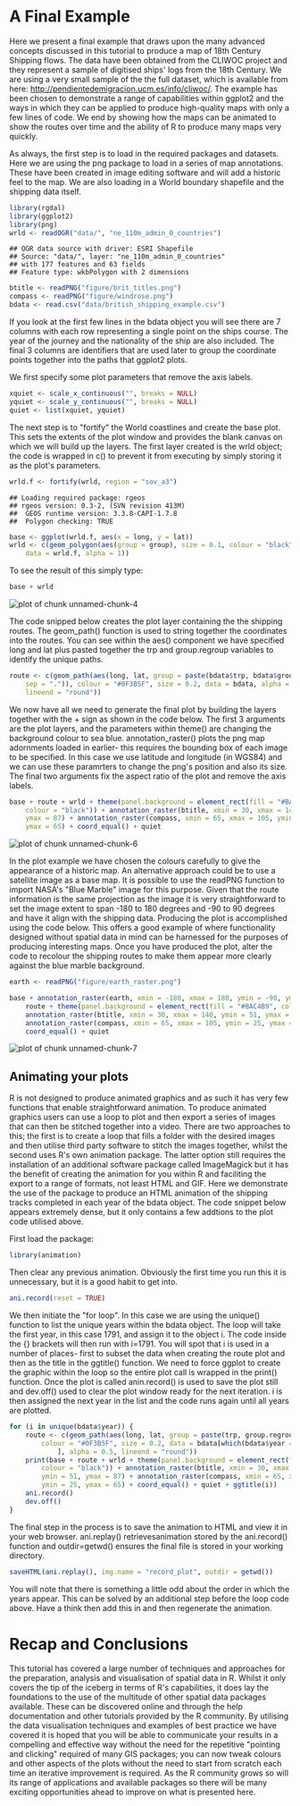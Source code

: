 A Final Example
===============

Here we present a final example that draws upon the many advanced concepts discussed in this tutorial to produce a map of 18th Century Shipping flows. The data have been obtained from the CLIWOC project and they represent a sample of digitised ships' logs from the 18th Century. We are using a very small sample of the the full dataset, which is available from here: http://pendientedemigracion.ucm.es/info/cliwoc/. The example has been chosen to demonstrate a range of capabilities within ggplot2 and the ways in which they can be applied to produce high-quality maps with only a few lines of code. We end by showing how the maps can be animated to show the routes over time and the ability of R to produce many maps very quickly.

As always, the first step is to load in the required packages and datasets. Here we are using the png package to load in a series of map annotations. These have been created in image editing software and will add a historic feel to the map. We are also loading in a World boundary shapefile and the shipping data itself. 


```r
library(rgdal)
library(ggplot2)
library(png)
wrld <- readOGR("data/", "ne_110m_admin_0_countries")
```

```
## OGR data source with driver: ESRI Shapefile 
## Source: "data/", layer: "ne_110m_admin_0_countries"
## with 177 features and 63 fields
## Feature type: wkbPolygon with 2 dimensions
```

```r
btitle <- readPNG("figure/brit_titles.png")
compass <- readPNG("figure/windrose.png")
bdata <- read.csv("data/british_shipping_example.csv")
```

If you look at the first few lines in the bdata object you will see there are 7 columns with each row representing a single point on the ships course. The year of the journey and the nationality of the ship are also included. The final 3 columns are identifiers that are used later to group the coordinate points together into the paths that ggplot2 plots.

We first specify some plot parameters that remove the axis labels.


```r
xquiet <- scale_x_continuous("", breaks = NULL)
yquiet <- scale_y_continuous("", breaks = NULL)
quiet <- list(xquiet, yquiet)
```


The next step is to "fortify" the World coastlines and create the base plot. This sets the extents of the plot window and provides the blank canvas on which we will build up the layers. The first layer created is the wrld object; the code is wrapped in c() to prevent it from executing by simply storing it as the plot's parameters. 


```r
wrld.f <- fortify(wrld, region = "sov_a3")
```

```
## Loading required package: rgeos
## rgeos version: 0.3-2, (SVN revision 413M)
##  GEOS runtime version: 3.3.8-CAPI-1.7.8 
##  Polygon checking: TRUE
```

```r
base <- ggplot(wrld.f, aes(x = long, y = lat))
wrld <- c(geom_polygon(aes(group = group), size = 0.1, colour = "black", fill = "#D6BF86", 
    data = wrld.f, alpha = 1))
```

To see the result of this simply type:


```r
base + wrld
```

![plot of chunk unnamed-chunk-4](figure/unnamed-chunk-4.png) 


The code snipped below creates the plot layer containing the the shipping routes. The geom_path() function is used to string together the coordinates into the routes. You can see within the aes() component we have specified long and lat plus pasted together the trp and group.regroup variables to identify the unique paths.


```r
route <- c(geom_path(aes(long, lat, group = paste(bdata$trp, bdata$group.regroup, 
    sep = ".")), colour = "#0F3B5F", size = 0.2, data = bdata, alpha = 0.5, 
    lineend = "round"))
```


We now have all we need to generate the final plot by building the layers together with the + sign as shown in the code below. The first 3 arguments are the plot layers, and the parameters within theme() are changing the background colour to sea blue. annotation_raster() plots the png map adornments loaded in earlier- this requires the bounding box of each image to be specified. In this case we use latitude and longitude (in WGS84) and we can use these paramrters to change the png's position and also its size. The final two arguments fix the aspect ratio of the plot and remove the axis labels. 


```r
base + route + wrld + theme(panel.background = element_rect(fill = "#BAC4B9", 
    colour = "black")) + annotation_raster(btitle, xmin = 30, xmax = 140, ymin = 51, 
    ymax = 87) + annotation_raster(compass, xmin = 65, xmax = 105, ymin = 25, 
    ymax = 65) + coord_equal() + quiet
```

![plot of chunk unnamed-chunk-6](figure/unnamed-chunk-6.png) 


In the plot example we have chosen the colours carefully to give the appearance of a historic map. An alternative approach could be to use a satellite image as a base map. It is possible to use the readPNG function to import NASA's "Blue Marble" image for this purpose. Given that the route information is the same projection as the image it is very straightforward to set the image extent to span -180 to 180 degrees and -90 to 90 degrees and have it align with the shipping data. Producing the plot is accomplished using the code below. This offers a good example of where functionality designed without spatial data in mind can be harnessed for the purposes of producing interesting maps. Once you have produced the plot, alter the code to recolour the shipping routes to make them appear more clearly against the blue marble background. 


```r
earth <- readPNG("figure/earth_raster.png")

base + annotation_raster(earth, xmin = -180, xmax = 180, ymin = -90, ymax = 90) + 
    route + theme(panel.background = element_rect(fill = "#BAC4B9", colour = "black")) + 
    annotation_raster(btitle, xmin = 30, xmax = 140, ymin = 51, ymax = 87) + 
    annotation_raster(compass, xmin = 65, xmax = 105, ymin = 25, ymax = 65) + 
    coord_equal() + quiet
```

![plot of chunk unnamed-chunk-7](figure/unnamed-chunk-7.png) 


## Animating your plots

R is not designed to produce animated graphics and as such it has very few functions that enable straightforward animation. To produce animated graphics users can use a loop to plot and then export a series of images that can then be stitched together into a video. There are two approaches to this; the first is to create a loop that fills a folder with the desired images and then utilise third party software to stitch the images together, whilst the second uses R's own animation package. The latter option still requires the installation of an additional software package called ImageMagick but it has the benefit of creating the animation for you within R and faciliting the export to a range of formats, not least HTML and GIF. Here we demonstrate the use of the package to produce an HTML animation of the shipping tracks completed in each year of the bdata object. The code snippet below appears extremely dense, but it only contains a few addtions to the plot code utilised above.

First load the package:


```r
library(animation)
```


Then clear any previous animation. Obviously the first time you run this it is unnecessary, but it is a good habit to get into.


```r
ani.record(reset = TRUE)
```


We then initiate the "for loop". In this case we are using the unique() function to list the unique years within the bdata object. The loop will take the first year, in this case 1791, and assign it to the object i. The code inside the {} brackets will then run with i=1791. You will spot that i is used in a number of places- first to subset the data when creating the route plot and then as the title in the ggtitle() function. We need to force ggplot to create the graphic within the loop so the entire plot call is wrapped in the print() function. Once the plot is called anin.record() is used to save the plot still and dev.off() used to clear the plot window ready for the next iteration. i is then assigned the next year in the list and the code runs again until all years are plotted.


```r
for (i in unique(bdata$year)) {
    route <- c(geom_path(aes(long, lat, group = paste(trp, group.regroup, sep = ".")), 
        colour = "#0F3B5F", size = 0.2, data = bdata[which(bdata$year == i), 
            ], alpha = 0.5, lineend = "round"))
    print(base + route + wrld + theme(panel.background = element_rect(fill = "#BAC4B9", 
        colour = "black")) + annotation_raster(btitle, xmin = 30, xmax = 140, 
        ymin = 51, ymax = 87) + annotation_raster(compass, xmin = 65, xmax = 105, 
        ymin = 25, ymax = 65) + coord_equal() + quiet + ggtitle(i))
    ani.record()
    dev.off()
}
```

       
The final step in the process is to save the animation to HTML and view it in your web browser. ani.replay() retrievesanimation stored by the ani.record() function and outdir=getwd() ensures the final file is stored in your working directory.



```r
saveHTML(ani.replay(), img.name = "record_plot", outdir = getwd())
```


You will note that there is something a little odd about the order in which the years appear. This can be solved by an additional step before the loop code above. Have a think then add this in and then regenerate the animation.  

Recap and Conclusions
=====================

This tutorial has covered a large number of techniques and approaches for the preparation, analysis and visualisation of spatial data in R. Whilst it  only covers the tip of the iceberg in terms of R's capabilities, it does lay the foundations to the use of the multitude of other spatial data packages available. These can be discovered online and through the help documentation and other tutorials provided by the R community. By utilising the data visualisation techniques and examples of best practice we have covered it is hoped that you will be able to communicate your results in a compelling and effective way without the need for the repetitive "pointing and clicking" required of many GIS packages; you can now tweak colours and other aspects of the plots without the need to start from scratch each time an iterative improvement is required. As the R community grows so will its range of applications and available packages so there will be many exciting opportunities ahead to improve on what is presented here.

